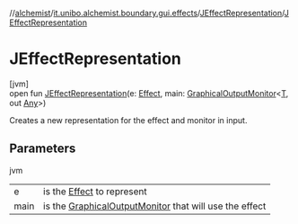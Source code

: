//[alchemist](../../../index.md)/[it.unibo.alchemist.boundary.gui.effects](../index.md)/[JEffectRepresentation](index.md)/[JEffectRepresentation](-j-effect-representation.md)

# JEffectRepresentation

[jvm]\
open fun [JEffectRepresentation](-j-effect-representation.md)(e: [Effect](../-effect/index.md), main: [GraphicalOutputMonitor](../../it.unibo.alchemist.boundary.interfaces/-graphical-output-monitor/index.md)<[T](../../it.unibo.alchemist.boundary.interfaces/-graphical2-d-output-monitor/index.md), out [Any](https://kotlinlang.org/api/latest/jvm/stdlib/kotlin/-any/index.html)>)

Creates a new representation for the effect and monitor in input.

## Parameters

jvm

| | |
|---|---|
| e | is the [Effect](../-effect/index.md) to represent |
| main | is the [GraphicalOutputMonitor](../../it.unibo.alchemist.boundary.interfaces/-graphical-output-monitor/index.md) that will use the effect |
